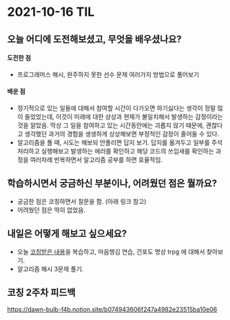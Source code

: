 # 2021-10-16 TIL

## 오늘 어디에 도전해보셨고, 무엇을 배우셨나요?

#### 도전한 점

- 프로그래머스 해시, 완주하지 못한 선수 문제 여러가지 방법으로 풀어보기

#### 배운 점

- 정기적으로 있는 일들에 대해서 참여할 시간이 다가오면 하기싫다는 생각이 정말 많이 들었었는데, 이것이 미래에 대한 상상과 현재가 불일치해서 발생하는 감정이라는 것을 알았음. 
  막상 그 일을 참여하고 있는 시간동안에는 괴롭지 않기 때문에, 괜찮다고 생각했던 과거의 경험을 생생하게 상상해보면 부정적인 감정이 줄어들 수 있다.
- 알고리즘을 풀 때, 시도는 해보되 안풀리면 답지 보기. 답지를 옮겨두고 일부를 주석처리하고 실행해보고 발생하는 에러를 확인하고 해당 코드의 쓰임새를 확인하는 과정을 여러차례 반복하면서 알고리즘 공부를 하면 효율적임.

## 학습하시면서 궁금하신 부분이나, 어려웠던 점은 뭘까요?

- 궁금한 점은 코칭하면서 질문을 함. (아래 링크 참고)
- 어려웠던 점은 딱히 없었음.

## 내일은 어떻게 해보고 싶으세요?

- 오늘 [코칭받은 내용](https://dawn-bulb-f4b.notion.site/b074943606f247a4982e23515ba10e06)을 복습하고, 마음챙김 연습, 건포도 명상 trpg 에 대해서 찾아보기.
- 알고리즘 해시 3문제 풀기.

## 코칭 2주차 피드백

https://dawn-bulb-f4b.notion.site/b074943606f247a4982e23515ba10e06